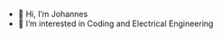 - 👋 Hi, I’m Johannes
- 👀 I’m interested in Coding and Electrical Engineering
<!---
Johannes1Schmid/Johannes1Schmid is a ✨ special ✨ repository because its `README.md` (this file) appears on your GitHub profile.
You can click the Preview link to take a look at your changes.
--->
